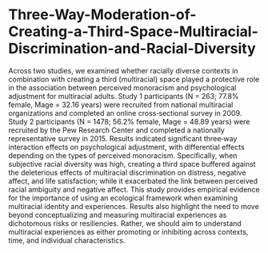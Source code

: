 # Three-Way-Moderation-of-Creating-a-Third-Space-Multiracial-Discrimination-and-Racial-Diversity

Across two studies, we examined whether racially diverse contexts in combination with creating a third (multiracial) space played a protective role in the association between perceived monoracism and psychological adjustment for multiracial adults. Study 1 participants (N = 263; 77.8% female, Mage = 32.16 years) were recruited from national multiracial organizations and completed an online cross‐sectional survey in 2009. Study 2 participants (N = 1478; 56.2% female, Mage = 48.89 years) were recruited by the Pew Research Center and completed a nationally representative survey in 2015. Results indicated significant three‐way interaction effects on psychological adjustment, with
differential effects depending on the types of perceived monoracism. Specifically, when subjective racial diversity was high, creating a third space buffered against the deleterious effects of multiracial discrimination on distress, negative affect, and life satisfaction; while it exacerbated the link between perceived racial ambiguity and negative affect. This study provides empirical evidence for the importance of using an ecological framework when examining multiracial identity and experiences. Results also highlight the need to move beyond conceptualizing and measuring multiracial experiences as dichotomous risks or resiliencies. Rather, we should aim to understand multiracial experiences as either promoting or inhibiting across contexts, time, and individual characteristics.
